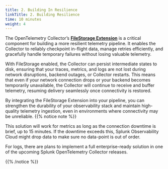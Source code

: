 ```yaml
---
title: 2. Building In Resilience
linkTitle: 2. Building Resilience
time: 10 minutes
weight: 4
---
```


The OpenTelemetry Collector’s [**FileStorage Extension**](https://github.com/open-telemetry/opentelemetry-collector-contrib/blob/19bc7d6ee854c0c1b5c97d8d348e5b9d1199e8aa/extension/storage/filestorage/README.md) is a critical component for building a more resilient telemetry pipeline. It enables the Collector to reliably checkpoint in-flight data, manage retries efficiently, and gracefully handle temporary failures without losing valuable telemetry.

With FileStorage enabled, the Collector can persist intermediate states to disk, ensuring that your traces, metrics, and logs are not lost during network disruptions, backend outages, or Collector restarts. This means that even if your network connection drops or your backend becomes temporarily unavailable, the Collector will continue to receive and buffer telemetry, resuming delivery seamlessly once connectivity is restored.

By integrating the FileStorage Extension into your pipeline, you can strengthen the durability of your observability stack and maintain high-quality telemetry ingestion, even in environments where connectivity may be unreliable.
{{% notice note %}}

This solution will work for metrics as long as the connection downtime is brief, up to 15 minutes. If the downtime exceeds this, Splunk Observability Cloud might  drop data to make sure no data-point is out of order.

For logs, there are plans to implement a full enterprise-ready solution in one of the upcoming Splunk OpenTelemetry Collector releases.

{{% /notice %}}
